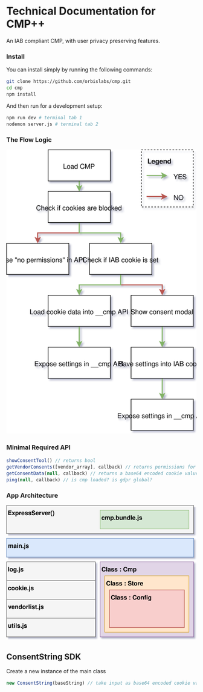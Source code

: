 # Technical Documentation for CMP++
An IAB compliant CMP, with user privacy preserving features.

### Install

You can install simply by running the following commands:
```bash
git clone https://github.com/orbislabs/cmp.git
cd cmp
npm install
```

And then run for a development setup:

```bash
npm run dev # terminal tab 1
nodemon server.js # terminal tab 2
```

### The Flow Logic

![cmp-flow-logic](../docs/images/control-flow.svg)

### Minimal Required API

```javascript
showConsentTool() // returns bool
getVendorConsents([vendor_array], callback) // returns permissions for vendor list
getConsentData(null, callback) // returns a base64 encoded cookie value
ping(null, callback) // is cmp loaded? is gdpr global?
```

### App Architecture
![app-architecture](../docs/images/cmp-comps.svg)

## ConsentString SDK

Create a new instance of the main class
```javascript
new ConsentString(baseString) // take input as base64 encoded cookie value, defaults to null
```
